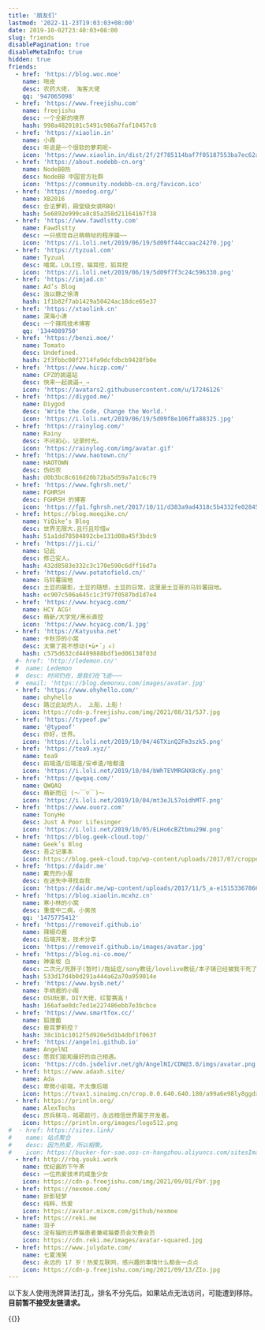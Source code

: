 ```yaml
---
title: '朋友们'
lastmod: '2022-11-23T19:03:03+08:00'
date: 2019-10-02T23:40:03+08:00
slug: friends
disablePagination: true
disableMetaInfo: true
hidden: true
friends:
  - href: 'https://blog.woc.moe'
    name: 啪皮
    desc: 农药大佬， 淘客大佬
    qq: '947065098'
  - href: 'https://www.freejishu.com'
    name: freejishu
    desc: 一个全新的境界
    hash: 998a4820101c5491c986a7faf10457c8
  - href: 'https://xiaolin.in'
    name: 小霖
    desc: 听说是一个很软的萝莉呢~
    icon: 'https://www.xiaolin.in/dist/2f/2f785114baf7f05187553ba7ec62a0ac6f49bea7.png'
  - href: 'https://about.nodebb-cn.org'
    name: NodeBB热
    desc: NodeBB 中国官方社群
    icon: 'https://community.nodebb-cn.org/favicon.ico'
  - href: 'https://moedog.org/'
    name: XB2016
    desc: 合法萝莉，殿堂级女装RBQ!
    hash: 5e6892e999ca8c85a358d21164167f38
  - href: 'https://www.fawdlstty.com'
    name: Fawdlstty
    desc: 一只感觉自己萌萌哒的程序猿~~
    icon: 'https://i.loli.net/2019/06/19/5d09ff44ccaac24270.jpg'
  - href: 'https://tyzual.com'
    name: Tyzual
    desc: 喵窝。LOLI控，猫耳控，狐耳控
    icon: 'https://i.loli.net/2019/06/19/5d09f7f3c24c596330.png'
  - href: 'https://imjad.cn'
    name: Ad’s Blog
    desc: 浊以静之徐清
    hash: 1f1b82f7ab1429a50424ac18dce65e37
  - href: 'https://xtaolink.cn'
    name: 深海小涛
    desc: 一个辣鸡技术博客
    qq: '1344089750'
  - href: 'https://benzi.moe/'
    name: Tomato
    desc: Undefined.
    hash: 2f3fbbc08f2714fa9dcfdbcb9428fb0e
  - href: 'https://www.hiczp.com/'
    name: CPZ的装逼站
    desc: 快来一起装逼→_→
    icon: 'https://avatars2.githubusercontent.com/u/17246126'
  - href: 'https://diygod.me/'
    name: Diygod
    desc: 'Write the Code, Change the World.'
    icon: 'https://i.loli.net/2019/06/19/5d09f8e106ffa88325.jpg'
  - href: 'https://rainylog.com/'
    name: Rainy
    desc: 不问初心，记录时光。
    icon: 'https://rainylog.com/img/avatar.gif'
  - href: 'https://www.haotown.cn/'
    name: HAOTOWN
    desc: 伪码农
    hash: d0b3bc8c616d20b72ba5d59a7a1c6c79
  - href: 'https://www.fghrsh.net/'
    name: FGHRSH
    desc: FGHRSH 的博客
    icon: 'https://fp1.fghrsh.net/2017/10/11/d383a9ad4318c5b4332fe02845f5323a.jpg'
  - href: https://blog.moeqike.cn/
    name: YiQike’s Blog
    desc: 世界无限大.且行且珍惜w
    hash: 51a1dd78504892cbe131d08a45f3bdc9
  - href: 'https://ji.ci/'
    name: 记此
    desc: 修己安人。
    hash: 432d8583e332c3c170e590c6dff16d7a
  - href: 'https://www.potatofield.cn/'
    name: 马铃薯田地
    desc: 土豆的摄影，土豆的随想，土豆的日常，这里是土豆哥的马铃薯田地。
    hash: ec907c506a645c1c3f97f0587bd1d7e4
  - href: 'https://www.hcyacg.com/'
    name: HCY ACG!
    desc: 萌新/大学党/黑长直控
    icon: 'https://www.hcyacg.com/1.jpg'
  - href: 'https://Katyusha.net'
    name: 卡秋莎的小窝
    desc: 太懒了我不想动(•̀ω•́ 」∠)
    hash: c575d632cd4409888bdf1ed06138f03d
  #- href: 'http://ledemon.cn/'
  #  name: Ledemon
  #  desc: 时间仍在，是我们在飞逝~~~
  #  email: 'https://blog.demonxu.com/images/avatar.jpg'
  - href: 'https://www.ohyhello.com/'
    name: ohyhello
    desc: 路过此站的人， 上船，上船！
    icon: https://cdn-p.freejishu.com/img/2021/08/31/5J7.jpg
  - href: 'https://typeof.pw'
    name: '@typeof'
    desc: 你好，世界。
    icon: 'https://i.loli.net/2019/10/04/46TXinQ2Fm3szk5.png'
  - href: 'https://tea9.xyz/'
    name: tea9
    desc: 前端渣/后端渣/安卓渣/啥都渣
    icon: 'https://i.loli.net/2019/10/04/bWhTEVMRGNX8cKy.png'
  - href: 'https://qwqaq.com/'
    name: QWQAQ
    desc: 萌新而已 (～￣▽￣)～
    icon: 'https://i.loli.net/2019/10/04/mt3eJL57oidhMTF.png'
  - href: 'https://www.ouorz.com'
    name: TonyHe
    desc: Just A Poor Lifesinger
    icon: 'https://i.loli.net/2019/10/05/ELHo6cBZtbmu29W.png'
  - href: 'https://blog.geek-cloud.top/'
    name: Geek’s Blog
    desc: 吾之记事本
    icon: https://blog.geek-cloud.top/wp-content/uploads/2017/07/cropped-web-LOGOn-192x192.png
  - href: 'https://daidr.me'
    name: 戴兜的小屋
    desc: 在迷失中寻找自我
    icon: 'https://daidr.me/wp-content/uploads/2017/11/5_a-e1515336786629.png'
  - href: 'https://blog.xiaolin.mcxhz.cn'
    name: 寒小林的小窝
    desc: 重度中二病，小男孩
    qq: '1475775412'
  - href: 'https://removeif.github.io'
    name: 辣椒の酱
    desc: 后端开发，技术分享
    icon: 'https://removeif.github.io/images/avatar.jpg'
  - href: 'https://blog.ni-co.moe/'
    name: 神楽坂 白
    desc: 二次元/死胖子(暂时)/拖延症/sony教徒/lovelive教徒/本子铺已经被我干死了
    hash: 533d17d4b0d291a444a62a70a959014e
  - href: 'https://www.bysb.net/'
    name: 手柄君的小阁
    desc: OSU玩家，DIY大佬，红警赛高！
    hash: 166afae0dc7ed1e227486ebb7e3bcbce
  - href: 'https://www.smartfox.cc/'
    name: 狐狸菌
    desc: 兽耳萝莉控？
    hash: 38c1b1c1012f5d920e5d1b4dbf1f063f
  - href: 'https://angelni.github.io'
    name: AngelNI
    desc: 愿我们能和最好的自己相遇。
    icon: 'https://cdn.jsdelivr.net/gh/AngelNI/CDN@3.0/imgs/avatar.png'
  - href: https://www.adaxh.site/
    name: Ada
    desc: 卑微小前端，不太像后端
    icon: https://tvax1.sinaimg.cn/crop.0.0.640.640.180/a99a6e98ly8ggdx2amqlaj20hs0hswsl.jpg
  - href: https://println.org/
    name: AlexTechs
    desc: 厉兵秣马，砥砺前行，永远相信世界属于开发者。
    icon: https://println.org/images/logo512.png
#  - href: https://sites.link/
#    name: 站点聚合
#    desc: 因为热爱，所以相聚。
#    icon: https://bucker-for-sae.oss-cn-hangzhou.aliyuncs.com/sitesImages/82486042.jpg
  - href: http://rbq.youki.work
    name: 优纪酱的下午茶
    desc: 一位热爱技术的咸鱼少女
    icon: https://cdn-p.freejishu.com/img/2021/09/01/FbY.jpg
  - href: https://nexmoe.com/
    name: 折影轻梦
    desc: 纯粹、热爱
    icon: https://avatar.mixcm.com/github/nexmoe
  - href: https://reki.me
    name: 羽子
    desc: 没有猫的云养猫患者兼戒猫委员会欠费会员
    icon: https://cdn.reki.me/images/avatar-squared.jpg
  - href: https://www.julydate.com/
    name: 七夏浅笑
    desc: 永远的 17 岁！热爱互联网，感兴趣的事情什么都会一点点
    icon: https://cdn-p.freejishu.com/img/2021/09/13/ZIo.jpg
---
```


以下友人使用洗牌算法打乱，排名不分先后。如果站点无法访问，可能遭到移除。  
**目前暂不接受友链请求。**  

{{<friends-list>}}